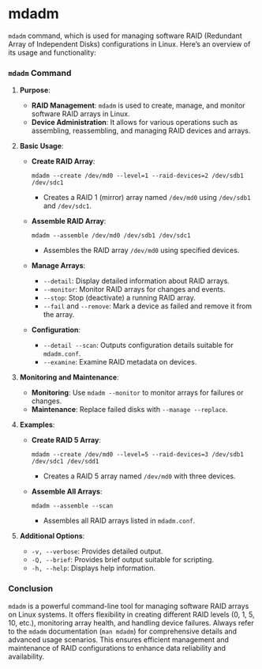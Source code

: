 # mdadm
`mdadm` command, which is used for managing software RAID (Redundant Array of Independent Disks) configurations in Linux. Here’s an overview of its usage and functionality:

### `mdadm` Command

1. **Purpose**:
   - **RAID Management**: `mdadm` is used to create, manage, and monitor software RAID arrays in Linux.
   - **Device Administration**: It allows for various operations such as assembling, reassembling, and managing RAID devices and arrays.

2. **Basic Usage**:
   - **Create RAID Array**: 
     ```
     mdadm --create /dev/md0 --level=1 --raid-devices=2 /dev/sdb1 /dev/sdc1
     ```
     - Creates a RAID 1 (mirror) array named `/dev/md0` using `/dev/sdb1` and `/dev/sdc1`.
   
   - **Assemble RAID Array**:
     ```
     mdadm --assemble /dev/md0 /dev/sdb1 /dev/sdc1
     ```
     - Assembles the RAID array `/dev/md0` using specified devices.

   - **Manage Arrays**:
     - `--detail`: Display detailed information about RAID arrays.
     - `--monitor`: Monitor RAID arrays for changes and events.
     - `--stop`: Stop (deactivate) a running RAID array.
     - `--fail` and `--remove`: Mark a device as failed and remove it from the array.
   
   - **Configuration**:
     - `--detail --scan`: Outputs configuration details suitable for `mdadm.conf`.
     - `--examine`: Examine RAID metadata on devices.

3. **Monitoring and Maintenance**:
   - **Monitoring**: Use `mdadm --monitor` to monitor arrays for failures or changes.
   - **Maintenance**: Replace failed disks with `--manage --replace`.

4. **Examples**:
   - **Create RAID 5 Array**:
     ```
     mdadm --create /dev/md0 --level=5 --raid-devices=3 /dev/sdb1 /dev/sdc1 /dev/sdd1
     ```
     - Creates a RAID 5 array named `/dev/md0` with three devices.

   - **Assemble All Arrays**:
     ```
     mdadm --assemble --scan
     ```
     - Assembles all RAID arrays listed in `mdadm.conf`.

5. **Additional Options**:
   - `-v, --verbose`: Provides detailed output.
   - `-Q, --brief`: Provides brief output suitable for scripting.
   - `-h, --help`: Displays help information.

### Conclusion

`mdadm` is a powerful command-line tool for managing software RAID arrays on Linux systems. It offers flexibility in creating different RAID levels (0, 1, 5, 10, etc.), monitoring array health, and handling device failures. Always refer to the `mdadm` documentation (`man mdadm`) for comprehensive details and advanced usage scenarios. This ensures efficient management and maintenance of RAID configurations to enhance data reliability and availability.
